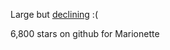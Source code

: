 
Large but [declining](https://www.google.com/trends/explore#q=marionette.js) :(

6,800 stars on github for Marionette

